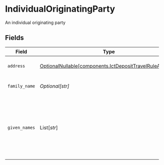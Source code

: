 # IndividualOriginatingParty

An individual originating party


## Fields

| Field                                                                                                              | Type                                                                                                               | Required                                                                                                           | Description                                                                                                        | Example                                                                                                            |
| ------------------------------------------------------------------------------------------------------------------ | ------------------------------------------------------------------------------------------------------------------ | ------------------------------------------------------------------------------------------------------------------ | ------------------------------------------------------------------------------------------------------------------ | ------------------------------------------------------------------------------------------------------------------ |
| `address`                                                                                                          | [OptionalNullable[components.IctDepositTravelRuleAddress]](../../models/components/ictdeposittravelruleaddress.md) | :heavy_minus_sign:                                                                                                 | The address of the party                                                                                           |                                                                                                                    |
| `family_name`                                                                                                      | *Optional[str]*                                                                                                    | :heavy_minus_sign:                                                                                                 | The last name of the party                                                                                         | Dough                                                                                                              |
| `given_names`                                                                                                      | List[*str*]                                                                                                        | :heavy_minus_sign:                                                                                                 | The first name of the party as well as any non-primary given names (e.g. middle names)                             | [<br/>"Jane"<br/>]                                                                                                 |